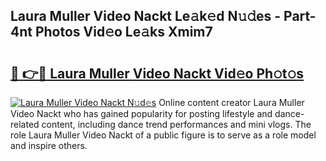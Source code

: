 ## Laura Muller Video Nackt Le𝚊k𝚎d N𝚞𝚍es - Part-4nt Photos Vid𝚎o Le𝚊ks Xmim7

# <h2><a href="http://fbail1o.evod.top/?m=Laura+Muller+Video+Nackt">🔗 👉🔴 Laura Muller Video Nackt Vid𝚎o Ph𝚘t𝚘s</a></h2>

[![Laura Muller Video Nackt N𝚞d𝚎s](https://i.imgur.com/8V9OHl7.gif)](http://fbail1o.evod.top/?m=Laura+Muller+Video+Nackt)
Online content creator Laura Muller Video Nackt who has gained popularity for posting lifestyle and dance-related content, including dance trend performances and mini vlogs. The role Laura Muller Video Nackt of a public figure is to serve as a role model and inspire others. 
